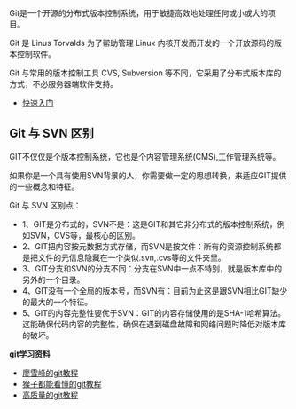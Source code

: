 
Git是一个开源的分布式版本控制系统，用于敏捷高效地处理任何或小或大的项目。

Git 是 Linus Torvalds 为了帮助管理 Linux 内核开发而开发的一个开放源码的版本控制软件。

Git 与常用的版本控制工具 CVS, Subversion 等不同，它采用了分布式版本库的方式，不必服务器端软件支持。

- [快速入门](https://github.com/xianyunyh/PHP-Interview/blob/master/çæ¬æ§å¶å¨/Git.md)

## Git 与 SVN 区别

GIT不仅仅是个版本控制系统，它也是个内容管理系统(CMS),工作管理系统等。

如果你是一个具有使用SVN背景的人，你需要做一定的思想转换，来适应GIT提供的一些概念和特征。

Git 与 SVN 区别点：

- 1、GIT是分布式的，SVN不是：这是GIT和其它非分布式的版本控制系统，例如SVN，CVS等，最核心的区别。
- 2、GIT把内容按元数据方式存储，而SVN是按文件：所有的资源控制系统都是把文件的元信息隐藏在一个类似.svn,.cvs等的文件夹里。
- 3、GIT分支和SVN的分支不同：分支在SVN中一点不特别，就是版本库中的另外的一个目录。
- 4、GIT没有一个全局的版本号，而SVN有：目前为止这是跟SVN相比GIT缺少的最大的一个特征。
- 5、GIT的内容完整性要优于SVN：GIT的内容存储使用的是SHA-1哈希算法。这能确保代码内容的完整性，确保在遇到磁盘故障和网络问题时降低对版本库的破坏。




**git学习资料**

- [廖雪峰的git教程](https://www.liaoxuefeng.com/wiki/0013739516305929606dd18361248578c67b8067c8c017b000https://www.liaoxuefeng.com/wiki/0013739516305929606dd18361248578c67b8067c8c017b000)
- [猴子都能看懂的git教程](https://backlog.com/git-tutorial/cn/)
- [高质量的git教程](https://github.com/geeeeeeeeek/git-recipes/wiki)